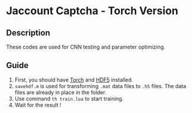 # Jaccount Captcha - Torch Version

## Description
These codes are used for CNN testing and parameter optimizing.
 
## Guide
1. First, you should have [Torch](http://torch.ch) and [HDF5](https://support.hdfgroup.org/HDF5/) installed.
2. `savehdf.m` is used for transforming `.mat` data files to `.h5` files. The data files are already in place in the folder.
3. Use command `th train.lua` to start training.
4. Wait for the result !